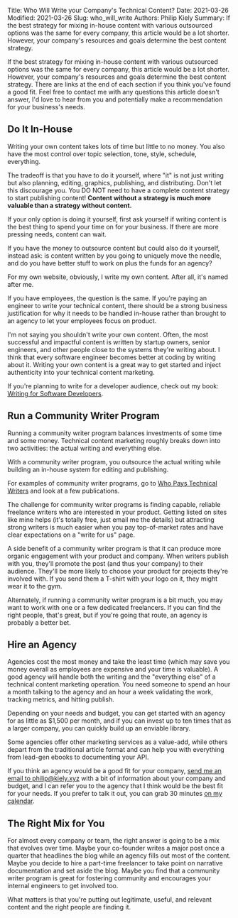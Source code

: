 Title: Who Will Write your Company's Technical Content?
Date: 2021-03-26
Modified: 2021-03-26
Slug: who_will_write
Authors: Philip Kiely
Summary: If the best strategy for mixing in-house content with various outsourced options was the same for every company, this article would be a lot shorter. However, your company's resources and goals determine the best content strategy.

If the best strategy for mixing in-house content with various outsourced options was the same for every company, this article would be a lot shorter. However, your company's resources and goals determine the best content strategy. There are links at the end of each section if you think you've found a good fit. Feel free to contact me with any questions this article doesn't answer, I'd love to hear from you and potentially make a recommendation for your business's needs.

## Do It In-House

Writing your own content takes lots of time but little to no money. You also have the most control over topic selection, tone, style, schedule, everything.

The tradeoff is that you have to do it yourself, where "it" is not just writing but also planning, editing, graphics, publishing, and distributing. Don't let this discourage you. You DO NOT need to have a complete content strategy to start publishing content! **Content without a strategy is much more valuable than a strategy without content.**

If your only option is doing it yourself, first ask yourself if writing content is the best thing to spend your time on for your business. If there are more pressing needs, content can wait.

If you have the money to outsource content but could also do it yourself, instead ask: is content written by you going to uniquely move the needle, and do you have better stuff to work on plus the funds for an agency?

For my own website, obviously, I write my own content. After all, it's named after me.

If you have employees, the question is the same. If you're paying an engineer to write your technical content, there should be a strong business justification for why it needs to be handled in-house rather than brought to an agency to let your employees focus on product.

I'm not saying you shouldn't write your own content. Often, the most successful and impactful content is written by startup owners, senior engineers, and other people close to the systems they're writing about. I think that every software engineer becomes better at coding by writing about it. Writing your own content is a great way to get started and inject authenticity into your technical content marketing.

If you're planning to write for a developer audience, check out my book: [Writing for Software Developers](/wfsd).

## Run a Community Writer Program

Running a community writer program balances investments of some time and some money. Technical content marketing roughly breaks down into two activities: the actual writing and everything else.

With a community writer program, you outsource the actual writing while building an in-house system for editing and publishing.

For examples of community writer programs, go to [Who Pays Technical Writers](https://whopaystechnicalwriters.com) and look at a few publications.

The challenge for community writer programs is finding capable, reliable freelance writers who are interested in your product. Getting listed on sites like mine helps (it's totally free, just email me the details) but attracting strong writers is much easier when you pay top-of-market rates and have clear expectations on a "write for us" page.

A side benefit of a community writer program is that it can produce more organic engagement with your product and company. When writers publish with you, they'll promote the post (and thus your company) to their audience. They'll be more likely to choose your product for projects they're involved with. If you send them a T-shirt with your logo on it, they might wear it to the gym.

Alternately, if running a community writer program is a bit much, you may want to work with one or a few dedicated freelancers. If you can find the right people, that's great, but if you're going that route, an agency is probably a better bet.

## Hire an Agency

Agencies cost the most money and take the least time (which may save you money overall as employees are expensive and your time is valuable). A good agency will handle both the writing and the "everything else" of a technical content marketing operation. You need someone to spend an hour a month talking to the agency and an hour a week validating the work, tracking metrics, and hitting publish.

Depending on your needs and budget, you can get started with an agency for as little as $1,500 per month, and if you can invest up to ten times that as a larger company, you can quickly build up an enviable library.

Some agencies offer other marketing services as a value-add, while others depart from the traditional article format and can help you with everything from lead-gen ebooks to documenting your API.

If you think an agency would be a good fit for your company, [send me an email to philip@kiely.xyz](mailto:philip@kiely.xyz) with a bit of information about your company and budget, and I can refer you to the agency that I think would be the best fit for your needs. If you prefer to talk it out, you can grab 30 minutes [on my calendar](/calendar).

## The Right Mix for You

For almost every company or team, the right answer is going to be a mix that evolves over time. Maybe your co-founder writes a major post once a quarter that headlines the blog while an agency fills out most of the content. Maybe you decide to hire a part-time freelancer to take point on narrative documentation and set aside the blog. Maybe you find that a community writer program is great for fostering community and encourages your internal engineers to get involved too.

What matters is that you're putting out legitimate, useful, and relevant content and the right people are finding it.